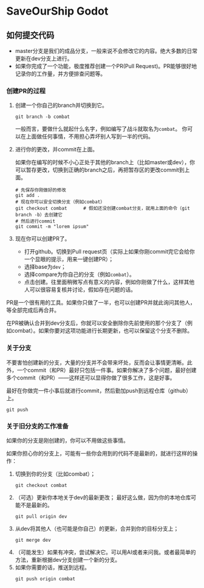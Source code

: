 # SaveOurShip Godot
## 如何提交代码
- master分支是我们的成品分支，一般来说不会修改它的内容。绝大多数的日常更新在dev分支上进行。
- 如果你完成了一个功能，极度推荐创建一个PR(Pull Request)。PR能够很好地记录你的工作量，并方便排查问题等。
### 创建PR的过程
1. 创建一个你自己的branch并切换到它。
   ```
   git branch -b combat
   ```
   一般而言，要做什么就起什么名字，例如编写了战斗就取名为`combat`。
   你可以在上面做任何事情，不用担心弄坏别人写到一半的代码。

4. 进行你的更改，并commit在上面。
   
   如果你在编写的时候不小心正处于其他的branch上（比如master或dev），你可以暂存更改，切换到正确的branch之后，再把暂存区的更改commit到上面。
   ```
   # 先保存你刚做好的修改
   git add .
   # 现在你可以安全切换分支（例如combat）
   git checkout combat      # 假如还没创建combat分支，就用上面的命令（git branch -b）去创建它
   # 然后进行commit
   git commit -m "lorem ipsum"
   ```
5. 现在你可以创建PR了。

   * 打开github。切换到Pull request页（实际上如果你刚commit完它会给你一个显眼的提示，用来一键创建PR）；
   * 选择base为`dev`；
   * 选择compare为你自己的分支（例如`combat`）。
   * 点击创建。往里面稍微写点有意义的内容，例如你刚做了什么，这样其他人可以很容易复核并讨论，假如存在问题的话。
  
PR是一个很有用的工具。如果你只做了一半，也可以创建PR并就此询问其他人，等全部完成后再合并。

在PR被确认合并到dev分支后，你就可以安全删除你先前使用的那个分支了（例如combat）。如果你要对这项功能进行长期更新，也可以保留这个分支不删除。

### 关于分支

不要害怕创建新的分支，大量的分支并不会带来坏处，反而会让事情更清晰。此外，一个commit（和PR）最好只包括一件事。如果你解决了多个问题，最好创建多个commit（和PR）——这样还可以显得你做了很多工作，这是好事。

最好在你做完一件小事后就进行commit，然后勤加push到远程仓库（github）上。
```
git push
```

### 关于旧分支的工作准备
如果你的分支是刚创建的，你可以不用做这些事情。

如果你担心你的分支上，可能有一些你会用到的代码不是最新的，就进行这样的操作：
1. 切换到你的分支（比如combat）；
   ```
   git checkout combat
   ```
2. （可选）更新你本地关于dev的最新更改；
   最好这么做，因为你的本地仓库可能不是最新的。
   ```
   git pull origin dev
   ```
3. 从dev将其他人（也可能是你自己）的更新，合并到你的目标分支上；
   ```
   git merge dev
   ```
4. （可能发生）如果有冲突，尝试解决它。可以用AI或者来问我。或者最简单的方法，重新根据dev分支创建一个新的分支。
5. 如果你需要的话，推送到远程。
   ```
   git push origin combat
   ```
